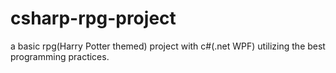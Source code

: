 # csharp-rpg-project
a basic rpg(Harry Potter themed) project with c#(.net WPF) utilizing the best programming practices.
